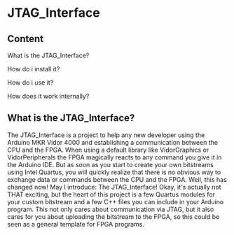 # JTAG_Interface

## Content
What is the JTAG_Interface?

How do i install it?

How do i use it?

How does it work internally?


## What is the JTAG_Interface?

The JTAG_Interface is a project to help any new developer using the Arduino MKR Vidor 4000 and establishing a communication between the CPU and the FPGA. When using a default library like VidorGraphics or VidorPeripherals the FPGA magically reacts to any command you give it in the Arduino IDE. But as soon as you start to create your own bitstreams using Intel Quartus, you will quickly realize that there is no obvious way to exchange data or commands between the CPU and the FPGA.
Well, this has changed now! May I introduce: The JTAG_Interface! Okay, it's actually not THAT exciting, but the heart of this project is a few Quartus modules for your custom bitstream and a few C++ files you can include in your Arduino program. This not only cares about communication via JTAG, but it also cares for you about uploading the bitstream to the FPGA, so this could be seen as a general template for FPGA programs.
